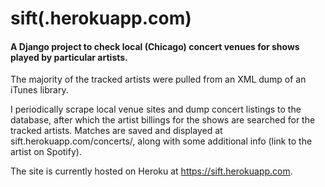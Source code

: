 # sift(.herokuapp.com)
#### A Django project to check local (Chicago) concert venues for shows played by particular artists.

The majority of the tracked artists were pulled from an XML dump of an iTunes library.

I periodically scrape local venue sites and dump concert listings to the database, after which the artist billings for the shows are searched for the tracked artists.  Matches are saved and displayed at sift.herokuapp.com/concerts/, along with some additional info (link to the artist on Spotify).

The site is currently hosted on Heroku at https://sift.herokuapp.com.
